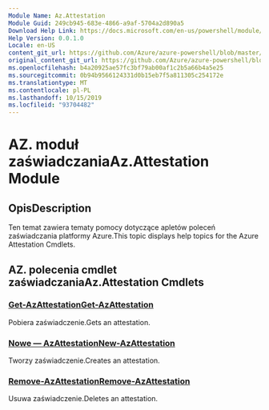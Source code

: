 ```yaml
---
Module Name: Az.Attestation
Module Guid: 249cb945-683e-4866-a9af-5704a2d890a5
Download Help Link: https://docs.microsoft.com/en-us/powershell/module/az.attestation
Help Version: 0.0.1.0
Locale: en-US
content_git_url: https://github.com/Azure/azure-powershell/blob/master/src/Attestation/Attestation/help/Az.Attestation.md
original_content_git_url: https://github.com/Azure/azure-powershell/blob/master/src/Attestation/Attestation/help/Az.Attestation.md
ms.openlocfilehash: b4a20925ae57fc3bf79ab00af1c2b5a66b4a5e25
ms.sourcegitcommit: 0b94b9566124331d0b15eb7f5a811305c254172e
ms.translationtype: MT
ms.contentlocale: pl-PL
ms.lasthandoff: 10/15/2019
ms.locfileid: "93704482"
---
```

# <span data-ttu-id="3df78-101">AZ. moduł zaświadczania</span><span class="sxs-lookup"><span data-stu-id="3df78-101">Az.Attestation Module</span></span>
## <span data-ttu-id="3df78-102">Opis</span><span class="sxs-lookup"><span data-stu-id="3df78-102">Description</span></span>
<span data-ttu-id="3df78-103">Ten temat zawiera tematy pomocy dotyczące apletów poleceń zaświadczania platformy Azure.</span><span class="sxs-lookup"><span data-stu-id="3df78-103">This topic displays help topics for the Azure Attestation Cmdlets.</span></span>

## <span data-ttu-id="3df78-104">AZ. polecenia cmdlet zaświadczania</span><span class="sxs-lookup"><span data-stu-id="3df78-104">Az.Attestation Cmdlets</span></span>
### [<span data-ttu-id="3df78-105">Get-AzAttestation</span><span class="sxs-lookup"><span data-stu-id="3df78-105">Get-AzAttestation</span></span>](Get-AzAttestation.md)
<span data-ttu-id="3df78-106">Pobiera zaświadczenie.</span><span class="sxs-lookup"><span data-stu-id="3df78-106">Gets an attestation.</span></span>

### [<span data-ttu-id="3df78-107">Nowe — AzAttestation</span><span class="sxs-lookup"><span data-stu-id="3df78-107">New-AzAttestation</span></span>](New-AzAttestation.md)
<span data-ttu-id="3df78-108">Tworzy zaświadczenie.</span><span class="sxs-lookup"><span data-stu-id="3df78-108">Creates an attestation.</span></span>

### [<span data-ttu-id="3df78-109">Remove-AzAttestation</span><span class="sxs-lookup"><span data-stu-id="3df78-109">Remove-AzAttestation</span></span>](Remove-AzAttestation.md)
<span data-ttu-id="3df78-110">Usuwa zaświadczenie.</span><span class="sxs-lookup"><span data-stu-id="3df78-110">Deletes an attestation.</span></span>

